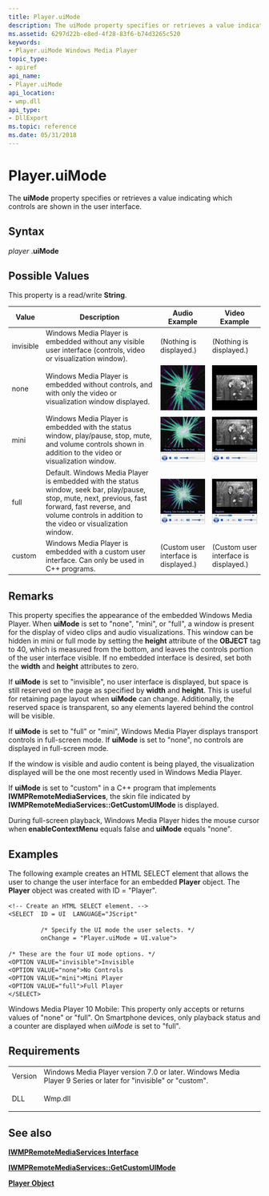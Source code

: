 ```yaml
---
title: Player.uiMode
description: The uiMode property specifies or retrieves a value indicating which controls are shown in the user interface.
ms.assetid: 6297d22b-e8ed-4f28-83f6-b74d3265c520
keywords:
- Player.uiMode Windows Media Player
topic_type:
- apiref
api_name:
- Player.uiMode
api_location:
- wmp.dll
api_type:
- DllExport
ms.topic: reference
ms.date: 05/31/2018
---
```


# Player.uiMode

The **uiMode** property specifies or retrieves a value indicating which controls are shown in the user interface.

## Syntax

*player* .**uiMode**

## Possible Values

This property is a read/write **String**.



| Value     | Description                                                                                                                                                                                                           | Audio Example                                          | Video Example                                          |
|-----------|-----------------------------------------------------------------------------------------------------------------------------------------------------------------------------------------------------------------------|--------------------------------------------------------|--------------------------------------------------------|
| invisible | Windows Media Player is embedded without any visible user interface (controls, video or visualization window).                                                                                                        | (Nothing is displayed.)                                | (Nothing is displayed.)                                |
| none      | Windows Media Player is embedded without controls, and with only the video or visualization window displayed.                                                                                                         | !["none" with audio](images/uimode-none-audio-v11.png) | !["none" with video](images/uimode-none-video-v11.png) |
| mini      | Windows Media Player is embedded with the status window, play/pause, stop, mute, and volume controls shown in addition to the video or visualization window.                                                          | !["mini" with audio](images/uimode-mini-audio-v11.png) | !["mini" with video](images/uimode-mini-video-v11.png) |
| full      | Default. Windows Media Player is embedded with the status window, seek bar, play/pause, stop, mute, next, previous, fast forward, fast reverse, and volume controls in addition to the video or visualization window. | !["full" with audio](images/uimode-full-audio-v11.png) | !["full" with video](images/uimode-full-video-v11.png) |
| custom    | Windows Media Player is embedded with a custom user interface. Can only be used in C++ programs.                                                                                                                      | (Custom user interface is displayed.)                  | (Custom user interface is displayed.)                  |



 

## Remarks

This property specifies the appearance of the embedded Windows Media Player. When **uiMode** is set to "none", "mini", or "full", a window is present for the display of video clips and audio visualizations. This window can be hidden in mini or full mode by setting the **height** attribute of the **OBJECT** tag to 40, which is measured from the bottom, and leaves the controls portion of the user interface visible. If no embedded interface is desired, set both the **width** and **height** attributes to zero.

If **uiMode** is set to "invisible", no user interface is displayed, but space is still reserved on the page as specified by **width** and **height**. This is useful for retaining page layout when **uiMode** can change. Additionally, the reserved space is transparent, so any elements layered behind the control will be visible.

If **uiMode** is set to "full" or "mini", Windows Media Player displays transport controls in full-screen mode. If **uiMode** is set to "none", no controls are displayed in full-screen mode.

If the window is visible and audio content is being played, the visualization displayed will be the one most recently used in Windows Media Player.

If **uiMode** is set to "custom" in a C++ program that implements **IWMPRemoteMediaServices**, the skin file indicated by **IWMPRemoteMediaServices::GetCustomUIMode** is displayed.

During full-screen playback, Windows Media Player hides the mouse cursor when **enableContextMenu** equals false and **uiMode** equals "none".

## Examples

The following example creates an HTML SELECT element that allows the user to change the user interface for an embedded **Player** object. The **Player** object was created with ID = "Player".


```
<!-- Create an HTML SELECT element. -->
<SELECT  ID = UI  LANGUAGE="JScript"

         /* Specify the UI mode the user selects. */
         onChange = "Player.uiMode = UI.value">

/* These are the four UI mode options. */
<OPTION VALUE="invisible">Invisible
<OPTION VALUE="none">No Controls
<OPTION VALUE="mini">Mini Player
<OPTION VALUE="full">Full Player
</SELECT>

```



Windows Media Player 10 Mobile: This property only accepts or returns values of "none" or "full". On Smartphone devices, only playback status and a counter are displayed when *uiMode* is set to "full".

## Requirements



|                    |                                                                                                                           |
|--------------------|---------------------------------------------------------------------------------------------------------------------------|
| Version<br/> | Windows Media Player version 7.0 or later. Windows Media Player 9 Series or later for "invisible" or "custom".<br/> |
| DLL<br/>     | <dl> <dt>Wmp.dll</dt> </dl>                                        |



## See also

<dl> <dt>

[**IWMPRemoteMediaServices Interface**](/previous-versions/windows/desktop/api/wmp/nn-wmp-iwmpremotemediaservices)
</dt> <dt>

[**IWMPRemoteMediaServices::GetCustomUIMode**](/previous-versions/windows/desktop/api/wmp/nf-wmp-iwmpremotemediaservices-getcustomuimode)
</dt> <dt>

[**Player Object**](player-object.md)
</dt> </dl>

 

 





